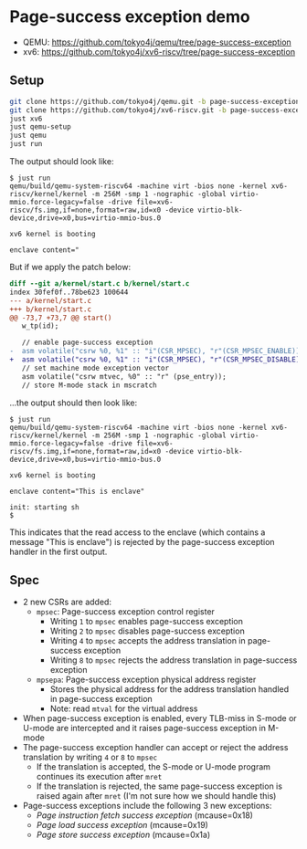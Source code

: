 # Page-success exception demo

- QEMU: https://github.com/tokyo4j/qemu/tree/page-success-exception
- xv6: https://github.com/tokyo4j/xv6-riscv/tree/page-success-exception

## Setup

```sh
git clone https://github.com/tokyo4j/qemu.git -b page-success-exception
git clone https://github.com/tokyo4j/xv6-riscv.git -b page-success-exception
just xv6
just qemu-setup
just qemu
just run
```

The output should look like:

```
$ just run
qemu/build/qemu-system-riscv64 -machine virt -bios none -kernel xv6-riscv/kernel/kernel -m 256M -smp 1 -nographic -global virtio-mmio.force-legacy=false -drive file=xv6-riscv/fs.img,if=none,format=raw,id=x0 -device virtio-blk-device,drive=x0,bus=virtio-mmio-bus.0

xv6 kernel is booting

enclave content="
```

But if we apply the patch below:

```diff
diff --git a/kernel/start.c b/kernel/start.c
index 30fef0f..78be623 100644
--- a/kernel/start.c
+++ b/kernel/start.c
@@ -73,7 +73,7 @@ start()
   w_tp(id);

   // enable page-success exception
-  asm volatile("csrw %0, %1" :: "i"(CSR_MPSEC), "r"(CSR_MPSEC_ENABLE));
+  asm volatile("csrw %0, %1" :: "i"(CSR_MPSEC), "r"(CSR_MPSEC_DISABLE));
   // set machine mode exception vector
   asm volatile("csrw mtvec, %0" :: "r" (pse_entry));
   // store M-mode stack in mscratch
```

...the output should then look like:

```
$ just run
qemu/build/qemu-system-riscv64 -machine virt -bios none -kernel xv6-riscv/kernel/kernel -m 256M -smp 1 -nographic -global virtio-mmio.force-legacy=false -drive file=xv6-riscv/fs.img,if=none,format=raw,id=x0 -device virtio-blk-device,drive=x0,bus=virtio-mmio-bus.0

xv6 kernel is booting

enclave content="This is enclave"

init: starting sh
$
```

This indicates that the read access to the enclave (which contains a message "This is enclave") is rejected by the page-success exception handler in the first output.

## Spec

- 2 new CSRs are added:
  - `mpsec`: Page-success exception control register
    - Writing `1` to `mpsec` enables page-success exception
    - Writing `2` to `mpsec` disables page-success exception
    - Writing `4` to `mpsec` accepts the address translation in page-success exception
    - Writing `8` to `mpsec` rejects the address translation in page-success exception
  - `mpsepa`: Page-success exception physical address register
    - Stores the physical address for the address translation handled in page-success exception
    - Note: read `mtval` for the virtual address
- When page-success exception is enabled, every TLB-miss in S-mode or U-mode are intercepted and it raises page-success exception in M-mode
- The page-success exception handler can accept or reject the address translation by writing `4` or `8` to `mpsec`
  - If the translation is accepted, the S-mode or U-mode program continues its execution after `mret`
  - If the translation is rejected, the same page-success exception is raised again after `mret` (I'm not sure how we should handle this)
- Page-success exceptions include the following 3 new exceptions:
  - _Page instruction fetch success exception_ (mcause=0x18)
  - _Page load success exception_ (mcause=0x19)
  - _Page store success exception_ (mcause=0x1a)
